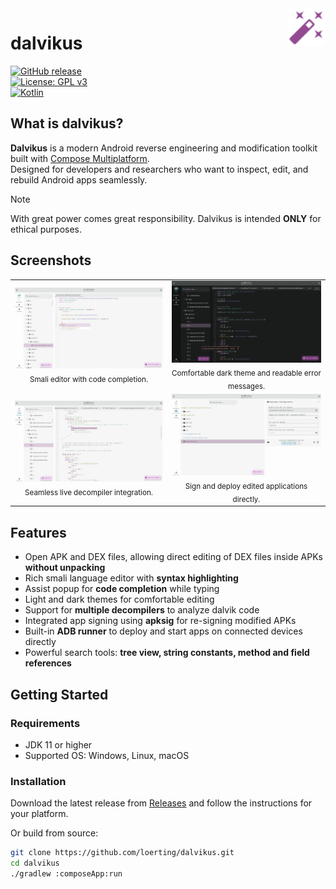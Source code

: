 <a href="https://github.com/loerting/dalvikus">
    <img src="docs/logo.svg" title="dalvikus" align="right" height="60" width="60" />
</a>

# dalvikus

[![GitHub release](https://img.shields.io/github/v/release/loerting/dalvikus?style=flat-square)](https://github.com/loerting/dalvikus/releases)  
[![License: GPL v3](https://img.shields.io/badge/License-GPLv3-blue.svg?style=flat-square)](https://www.gnu.org/licenses/gpl-3.0.html)  
[![Kotlin](https://img.shields.io/badge/Kotlin-Compose%20Multiplatform-7F52FF?style=flat-square&logo=kotlin)](https://kotlinlang.org)


## What is dalvikus?

**Dalvikus** is a modern Android reverse engineering and modification toolkit built with [Compose Multiplatform](https://www.jetbrains.com/lp/compose-multiplatform/).  
Designed for developers and researchers who want to inspect, edit, and rebuild Android apps seamlessly.

> [!NOTE]
> With great power comes great responsibility. Dalvikus is intended **ONLY** for ethical purposes.

## Screenshots

<table>
  <tr>
    <td align="center"><img src="docs/screenshots/smali_editor.png" width="400"/><br/><sub>Smali editor with code completion.</sub></td>
    <td align="center"><img src="docs/screenshots/dark_theme.png" width="400"/><br/><sub>Comfortable dark theme and readable error messages.</sub></td>
  </tr>
  <tr>
    <td align="center"><img src="docs/screenshots/decompiler.png" width="400"/><br/><sub>Seamless live decompiler integration.</sub></td>
    <td align="center"><img src="docs/screenshots/sign_and_deploy.png" width="400"/><br/><sub>Sign and deploy edited applications directly.</sub></td>
  </tr>
</table>

## Features

- Open APK and DEX files, allowing direct editing of DEX files inside APKs **without unpacking**
- Rich smali language editor with **syntax highlighting**
- Assist popup for **code completion** while typing
- Light and dark themes for comfortable editing
- Support for **multiple decompilers** to analyze dalvik code
- Integrated app signing using **apksig** for re-signing modified APKs
- Built-in **ADB runner** to deploy and start apps on connected devices directly
- Powerful search tools: **tree view, string constants, method and field references**

## Getting Started

### Requirements

- JDK 11 or higher
- Supported OS: Windows, Linux, macOS

### Installation

Download the latest release from [Releases](https://github.com/loerting/dalvikus/releases) and follow the instructions for your platform.

Or build from source:

```bash
git clone https://github.com/loerting/dalvikus.git
cd dalvikus
./gradlew :composeApp:run
```